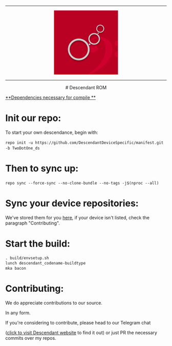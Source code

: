 -----------------------------------------------------------------------------

<p align="center">
 <img src="https://github.com/seba3567/descendant/blob/master/images/icon2.png" >
</p>

-----------------------------------------------------------------------------
<p align="center">
# Descendant ROM
</p>


[**Dependencies necessary for compile **](https://github.com/seba3567/descendant/blob/master/Dependencies)


Init our repo:
=============
To start your own descendance, begin with:

```repo init -u https://github.com/DescendantDeviceSpecific/manifest.git -b TwoDotOne_ds```


Then to sync up:
===============

```repo sync --force-sync --no-clone-bundle --no-tags -j$(nproc --all)```




Sync your device repositories:
=============================

We've stored them for you [here](https://github.com/descendant-devices), if your device isn't listed, check the paragraph "Contributing".


Start the build:
===============

```
. build/envsetup.sh
lunch descendant_codename-buildtype
mka bacon
```

Contributing:
============
We do appreciate contributions to our source.

In any form.

If you're considering to contribute, please head to our Telegram chat

([click to visit Descendant website](https://descendant.me/) to find it out) or just PR the necessary commits over my repos.
